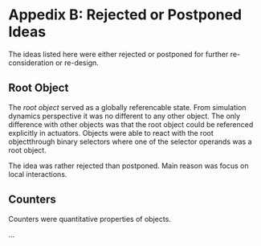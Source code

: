 # Appedix B: Rejected or Postponed Ideas

The ideas listed here were either rejected or postponed for further
re-consideration or re-design.

## Root Object

The _root object_ served as a globally referencable state. From simulation
dynamics perspective it was no different to any other object. The only
difference with other objects was that the root object could be referenced
explicitly in actuators. Objects were able to react with the root objectthrough
binary selectors where one of the selector operands was a root object.

The idea was rather rejected than postponed. Main reason was focus on local
interactions.

## Counters

Counters were quantitative properties of objects.

...

